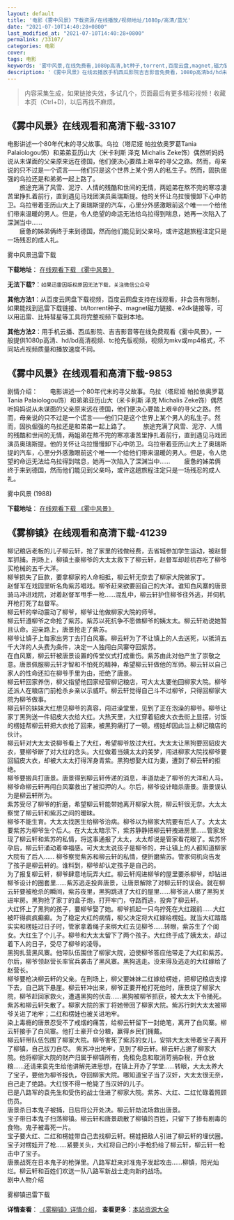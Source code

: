 ```yaml
---
layout: default
title: '电影《雾中风景》下载资源/在线播放/视频地址/1080p/高清/蓝光'
date: "2021-07-10T14:40:28+0800"
last_modified_at: "2021-07-10T14:40:28+0800"
permalink: /33107/
categories: 电影
cover:
tags: 电影
keywords: '雾中风景,在线免费看,1080p高清,bt种子,torrent,百度云盘,magnet,磁力链,迅雷下载资源'
description: '《雾中风景》在线云播放手机西瓜影院吉吉影音免费看，1080p高清bd/hd未删减完整版和tc抢先枪版，mkv/mp4格式，附带bt/torrent种子、magnet/磁力链、百度云盘、网盘资源迅雷下载链接'
---
```


>内容采集生成，如果链接失效，多试几个，页面最后有更多精彩视频！收藏本页（Ctrl+D)，以后再找不麻烦。


## 《雾中风景》在线观看和高清下载-33107

电影讲述一个80年代末的寻父故事。乌拉（塔尼娅 帕拉依奥罗葛Tania Palaiologou饰）和弟弟亚历山大（米卡利斯 泽克 Michalis Zeke饰）偶然听妈妈说从未谋面的父亲原来远在德国，他们便决心要踏上艰辛的寻父之路。然而，母亲说的只不过是一个谎言——他们只是这个世界上某个男人的私生子。然而，固执倔强的乌拉还是和弟弟一起上路了。<br />　　旅途充满了风雪、泥泞、人情的残酷和世间的无情，两姐弟在熬不完的寒凉凄苦里挣扎着前行，直到遇见马戏团演员奥瑞斯提。他的关怀让乌拉慢慢卸下心中防卫。乌拉带着亚历山大上了奥瑞斯提的汽车，心里分外感激眼前这个唯一一个给他们带来温暖的男人。但是，令人绝望的命运无法给乌拉得到喘息，她再一次陷入了深渊当中……<br />　　疲惫的姊弟俩终于来到德国，然而他们能见到父亲吗，或许这趟旅程注定只是一场残忍的成人礼。&nbsp;


雾中风景迅雷下载

**下载地址**： [在线观看下载 《雾中风景》](https://www.993dy.com//vod-detail-id-15671.html) 


**无法下载?**：`如果迅雷因版权原因无法下载，关注微信公众号 `

**其他方法1**：从百度云网盘下载视频，百度云网盘支持在线观看，非会员有限制，如果能找到迅雷下载链接、bt/torrent种子、magnet磁力链接、e2dk链接等，可以用迅雷、比特彗星等工具将完整视频下载到本地。

**其他方法2**：用手机云播、西瓜影院、吉吉影音等在线免费观看《雾中风景》，一般提供1080p高清、hd/bd高清视频、tc抢先版视频，视频为mkv或mp4格式，不同站点视频质量和播放速度不同。


## 《雾中风景》在线观看和高清下载-9853

剧情介绍：　　电影讲述一个80年代末的寻父故事。乌拉（塔尼娅 帕拉依奥罗葛Tania Palaiologou饰）和弟弟亚历山大（米卡利斯 泽克 Michalis Zeke饰）偶然听妈妈说从未谋面的父亲原来远在德国，他们便决心要踏上艰辛的寻父之路。然而，母亲说的只不过是一个谎言——他们只是这个世界上某个男人的私生子。然而，固执倔强的乌拉还是和弟弟一起上路了。 　　旅途充满了风雪、泥泞、人情的残酷和世间的无情，两姐弟在熬不完的寒凉凄苦里挣扎着前行，直到遇见马戏团演员奥瑞斯提。他的关怀让乌拉慢慢卸下心中防卫。乌拉带着亚历山大上了奥瑞斯提的汽车，心里分外感激眼前这个唯一一个给他们带来温暖的男人。但是，令人绝望的命运无法给乌拉得到喘息，她再一次陷入了深渊当中…… 　　疲惫的姊弟俩终于来到德国，然而他们能见到父亲吗，或许这趟旅程注定只是一场残忍的成人礼。


雾中风景 (1988)

**下载地址**： [在线观看下载 《雾中风景》](https://www.btbtdy.me/btdy/dy8945.html) 


## 《雾柳镇》在线观看和高清下载-41239

柳记粮店老板的儿子柳云轩，抢了家里的钱做经费，去省城参加学生运动，被赵督军抓捕。刑场上，柳镇土豪柳爷的大太太救下了柳云轩，赵督军却趁机吞吃了柳爷买枪械的五千大洋。<br />柳爷损失了巨款，要拿柳家的人命相抵，柳云轩无奈去了柳家大院做家丁。<br />赵督军在戏园里听名角紫苏唱戏。柳爷赶来欲要回自己的大洋。谁知白风寨的唐景骑马冲进戏院，对着赵督军甩手一枪&hellip;…混乱中，柳云轩护住柳爷往外逃，并伺机开枪打死了赵督军。<br />柳云轩的举动震动了柳爷，柳爷让他做柳家大院的师爷。<br />柳云轩遵柳爷之命抢了紫苏。紫苏以死抗争不愿做柳爷的姨太太。柳云轩劝说她暂且认命。迎亲路上，唐景抢走了紫苏。<br />柳爷让镇子上每家出男丁去打白风寨。柳云轩为了不让镇上的人去送死，以抵消五千大洋的人头费为条件，决定一人独闯白风寨夺回紫苏。<br />在白风寨，柳云轩被唐景设置的传堂仪式打成重伤。紫苏由此对他产生了崇敬之意。唐景佩服柳云轩才智和不怕死的精神，希望柳云轩做他的军师。柳云轩以自己家人的性命还扣在柳爷手里为由，拒绝了唐景。<br />柳云轩回家养伤，柳父指望他回家经营柳记粮店，可大太太要他回柳家大院。柳爷还派人在粮店门前枪杀乡亲以示威吓。柳云轩觉得自己斗不过柳爷，只得回柳家大院为柳爷做事。<br />柳云轩的妹妹大红想见柳爷的真容，闯进澡堂里，见到了正在泡澡的柳爷。柳爷让家丁黑狗送一件貂皮大衣给大红。大热天里，大红穿着貂皮大衣去街上显摆，讨饭的楞娃帮柳云轩把大衣抢了回来，被黑狗痛打了一顿。楞娃却因此当上柳记粮店的伙计。<br />柳云轩对大太太说柳爷看上了大红，希望柳爷放过大红。大太太让黑狗要回貂皮大衣，要柳爷断了对大红的念头。大红做着当姨太太的美梦，闯进柳家大院找柳爷要回貂皮大衣，却被大太太打得浑身青紫。黑狗想娶大红为妻，遭到了柳云轩的拒绝。<br />柳爷要搬兵打唐景。唐景得到柳云轩传递的消息，半道劫走了柳爷的大洋和人马。柳爷命柳云轩再闯白风寨救出了被扣押的人。尔后，柳爷设计暗杀唐景。唐景误认为是柳云轩所为。<br />紫苏受尽了柳爷的折磨，希望柳云轩能带她离开柳家大院，柳云轩很无奈。大太太察觉了柳云轩和紫苏之间的暧昧。<br />柳爷不能生育。大太太找医生给柳爷治病。柳爷以为柳家大院要有后人了。大太太要紫苏为柳爷生个后人。在大太太暗示下，紫苏静静把柳云轩拽进房里&hellip;…管家发现了柳云轩和紫苏的私情，将这事通报了太太，太太却说是管家看花眼了。紫苏怀孕后，柳云轩涌动着幸福感。可大太太说孩子是柳爷的，并让镇上的人都知道柳家大院有了后人…… 柳爷察觉紫苏和柳云轩的私情，便折磨紫苏。管家伺机向告发了孩子是柳云轩的。谁料到，柳爷却认定孩子是自己的。<br />为了报复柳云轩，柳爷肆意地玩弄大红。柳云轩闯进柳爷的屋里要杀柳爷，却钻进柳爷设计的圈套里……紫苏逃走投奔唐景，让唐景解除了对柳云轩的误会。就在柳云轩要被枪杀的瞬间，紫苏夜里，黑狗跳进了大红的屋里&hellip;…柳爷派人绑了黑狗关进牢房。黑狗抢了家丁的盒子炮，打开牢门，夺路而逃，投奔了柳云轩。<br />大红怀上了黑狗的孩子，要柳爷娶了她。柳爷抓起一只鸟拧死在大红跟前&hellip;…大红被吓得疯疯癫癫。为了稳定大红的病情，柳父决定将大红嫁给楞娃。就当大红踏踏实实和楞娃过日子时，管家拿着绳子来绑大红去见柳爷……转眼，紫苏生了个闺女。大红生了个儿子。柳爷和大太太留下了两个孩子。大红终于成了姨太太，却过着下人的日子，受尽了柳爷的凌辱。<br />黑狗扎营黑风寨。他带队伍围住了柳家大院，迫使柳爷答应他带走了大红和紫苏。尔后，柳爷领赵营长率官兵袭击了黑风寨。黑狗逃走。没来得及逃走的大红嫁给了赵营长。<br />柳爷要枪决柳云轩的父亲。在刑场上，柳父要妹妹二红嫁给楞娃，把柳记粮店支撑下去，自己跳下悬崖。柳云轩冲出来，柳爷正要开枪打死他时，唐景烧了柳家大院，柳爷赶回家救火，遭遇黑狗的伏击……黑狗被柳爷抓获，被大太太下令捅死。<br />紫苏和柳云轩失散了。柳家大院的家丁将她带回了柳家大院。紫苏行刺大太太被柳爷关进了地牢；二红和楞娃也被关进地牢。<br />染上毒瘾的唐景忍受不了戒烟的痛苦，给柳云轩留下一封绝笔，离开了白风寨。柳云轩接手了白风寨。他打土豪开仓分粮，赢得乡民们拥戴。<br />柳云轩带队伍包围了柳家大院。柳爷害死了紫苏的女儿，安排大太太带着宝子离开了柳镇，自己拔刀自尽。 紫苏冲出地牢，见到了柳云轩。柳云轩占据了柳家大院。他将柳家大院的财产归属于柳镇所有，免租免息和取消苛捐杂税，开仓放粮&hellip;…还请来袁先生给他讲解先进思想，在镇上开办了学堂……转眼，大太太养大了宝子，要他为柳爷报仇，夺回柳家大院。哪知道宝子当了汉奸，大太太很无奈，自己走了绝路。大红恨不得一枪毙了当汉奸的儿子。<br />已是八路军的袁先生和受伤的战士住进了柳家大院。紫苏、大红、二红忙碌着照顾伤员。<br />唐景杀日本鬼子被捕，日后将公开处决。柳云轩劫法场救出唐景。<br />宝子带日本鬼子扫荡柳镇。柳云轩和唐景疏散了柳镇的百姓，只留下了掺有剧毒的食物。鬼子被毒死一片。<br />宝子要大红、二红和楞娃带自己去找柳云轩。楞娃把敌人引进了柳云轩的埋伏圈。宝子对楞娃开了枪……紧要关头，大红将自己的小手枪扔给了柳云轩，柳云轩一枪击中了宝子。<br />唐景战死在日本鬼子的枪弹里。八路军赶来对准鬼子发起攻击……柳镇，阳光灿烂。柳云轩和百姓们欢送一队八路军新战士走向新的战场。<br />剧中人物介绍


雾柳镇迅雷下载

**详情查看**： [《雾柳镇》详情介绍](/movie/41239/)， **查看更多**：[本站资源大全](/movie/t/all/)

